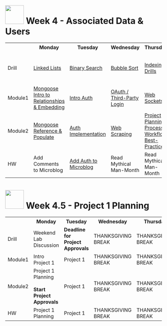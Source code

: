 # <img src="https://cloud.githubusercontent.com/assets/7833470/10899314/63829980-8188-11e5-8cdd-4ded5bcb6e36.png" height="60"> Week 4 - Associated Data & Users

<table>
  <tr>
    <th></th>
    <th>Monday</th>
    <th>Tuesday</th>
    <th>Wednesday</th>
    <th>Thursday</th>
    <th>Friday</th>
  </tr>
  <tr>
    <td>Drill</td>
    <td><a href="./day-01/drill/">Linked Lists</a></td>
    <td><a href="./day-02/drill/">Binary Search</a></td>
    <td><a href="./day-03/drill/">Bubble Sort</a></td>
    <td><a href="./day-04/drill/">Indexing Drills</a></td>
    <td>Review: Data Validation, Error-Handling, Testing</td>
  </tr>
  <tr>
    <td>Module1</td>
    <td><a href="./day-01/module-01/">Mongoose Intro to Relationships & Embedding</a></td>
    <td><a href="./day-02/module-01/">Intro Auth</a></td>
    <td><a href="./day-03/module-01/">OAuth / Third-Party Login</a></td>
    <td><a href="./day-04/module-01/">Web Sockets</a></td>
    <td>Review</td>
  </tr>
  <tr>
    <td>Module2</td>
    <td><a href="./day-01/module-02/">Mongoose Reference & Populate</a></td>
    <td><a href="./day-02/module-02/">Auth Implementation</a></td>
    <td><a href="./day-03/module-02/">Web Scraping</a></td>
    <td><a href="./day-04/module-02/">Project Planning Process / Workflow Best-Practices</a></td>
    <td>Intro <a href="https://github.com/sf-wdi-24/independent-research" target="_blank">Weekend Lab (Independent Research)</a></td>
  </tr>
  <tr>
    <td>HW</td>
    <td>Add Comments to Microblog</td>
    <td><a href="https://github.com/sf-wdi-24/express-microblog-auth" target="_blank">Add Auth to Microblog</a></td>
    <td>Read Mythical Man-Month</td>
    <td>Read Mythical Man-Month</td>
    <td><a href="https://github.com/sf-wdi-24/independent-research" target="_blank">Weekend Lab (Independent Research)</a></td>
  </tr>
</table>

# <img src="https://cloud.githubusercontent.com/assets/7833470/10899314/63829980-8188-11e5-8cdd-4ded5bcb6e36.png" height="60"> Week 4.5 - Project 1 Planning

<table>
  <tr>
    <th></th>
    <th>Monday</th>
    <th>Tuesday</th>
    <th>Wednesday</th>
    <th>Thursday</th>
    <th>Friday</th>
  </tr>
  <tr>
    <td>Drill</td>
    <td>Weekend Lab Discussion</td>
    <td><strong>Deadline for Project Approvals</strong></td>
    <td>THANKSGIVING BREAK</td>
    <td>THANKSGIVING BREAK</td>
    <td>THANKSGIVING BREAK</td>
  </tr>
  <tr>
    <td>Module1</td>
    <td>Intro Project 1</td>
    <td>Project 1</td>
    <td>THANKSGIVING BREAK</td>
    <td>THANKSGIVING BREAK</td>
    <td>THANKSGIVING BREAK</td>
  </tr>
  <tr>
    <td>Module2</td>
    <td>
      Project 1 Planning<br><br>
      <strong>Start Project Approvals</strong>
    </td>
    <td>Project 1</td>
    <td>THANKSGIVING BREAK</td>
    <td>THANKSGIVING BREAK</td>
    <td>THANKSGIVING BREAK</td>
  </tr>
  <tr>
    <td>HW</td>
    <td>Project 1 Planning</td>
    <td>Project 1</td>
    <td>THANKSGIVING BREAK</td>
    <td>THANKSGIVING BREAK</td>
    <td>THANKSGIVING BREAK</td>
  </tr>
</table>
